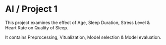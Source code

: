 # AI / Project 1 

This project examines the effect of Age, Sleep Duration, Stress Level & Heart Rate on Quality of Sleep.

It contains Preprocessing, Vitualization, Model selection & Model evaluation.
